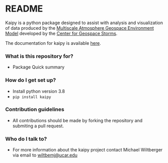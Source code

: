 # README #

Kaipy is a python package designed to assist with analysis and visualization of data produced by the [Multiscale Atmosphere Geospace Environment Model](https://cgs.jhuapl.edu/Models/mage.php) developed by the [Center for Geospace Storms](https://cgs.jhuapl.edu/).

The documentation for kaipy is available [here](https://kaipy-docs.readthedocs.io/en/latest/).

### What is this repository for? ###

* Package Quick summary

### How do I get set up? ###

* Install python version 3.8
* `pip install kaipy`


### Contribution guidelines ###

* All contributions should be made by forking the repository and submiting a pull request.


### Who do I talk to? ###

* For more information about the kaipy project contact Michael Wiltberger via email to [wiltbemj@ucar.edu](mailto:wiltbemj@ucar.edu?subject=Kaipy)
